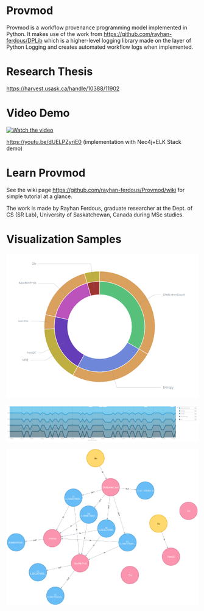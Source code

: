 # Provmod
Provmod is a workflow provenance programming model implemented in Python.
It makes use of the work from https://github.com/rayhan-ferdous/DPLib which is a higher-level logging library made on the layer of Python Logging and creates automated workflow logs when implemented.

# Research Thesis
https://harvest.usask.ca/handle/10388/11902

# Video Demo

[![Watch the video](https://assets.entrepreneur.com/content/3x2/2000/20180117155526-youtube.jpeg?width=600&crop=16:9)](https://youtu.be/nCWFRhHe7es "System Core Demonstration")

https://youtu.be/dUELPZyriE0 (implementation with Neo4j+ELK Stack demo)

# Learn Provmod
See the wiki page https://github.com/rayhan-ferdous/Provmod/wiki for simple tutorial at a glance.

The work is made by Rayhan Ferdous, graduate researcher at the Dept. of CS (SR Lab), University of Saskatchewan, Canada during MSc studies.

# Visualization Samples

![Sample 2](https://github.com/rayhan-ferdous/ProvMod/blob/master/pie2.png)

![Sample 1](https://github.com/rayhan-ferdous/ProvMod/blob/master/timeseries.png)

![Sample 3](https://github.com/rayhan-ferdous/ProvMod/blob/master/graph.png)

